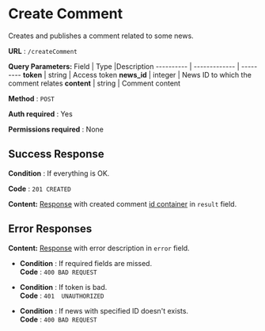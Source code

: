 # Create Comment

Creates and publishes a comment related to some news.

**URL** : `/createComment`

**Query Parameters:** 
Field | Type |Description
---------- | ------------- | ---------
__token__ | string | Access token
__news_id__ | integer | News ID to which the comment relates
__content__ | string | Comment content

**Method** : `POST`

**Auth required** : Yes

**Permissions required** : None

## Success Response

**Condition** : If everything is OK.

**Code** : `201 CREATED`

**Content:** [Response](../types/response.md) with created comment [id container](../types/idcont.md) in `result` field.



## Error Responses

**Content:** [Response](../types/response.md) with error description in `error` field.

* **Condition** : If required fields are missed.  
**Code** : `400 BAD REQUEST`

* **Condition** : If token is bad.  
**Code** : `401  UNAUTHORIZED`

* **Condition** : If news with specified ID doesn't exists.  
**Code** : `400 BAD REQUEST`


